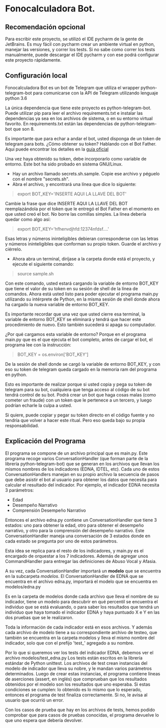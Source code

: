 # Fonocalculadora Bot.

## Recomendación opcional

Para escribir este proyecto, se utilizó el IDE pycharm de la gente de JetBrains. Es muy fácil con pycharm
crear un ambiente virtual en python, manejar las versiones, y correr los tests. Si no sabe
como correr los tests manualmente, puede descargar el IDE pycharm y con ese podrá configurar
este proyecto rápidamente.

## Configuración local

Fonocalculadora Bot es un bot de Telegram que utiliza el wrapper python-telegram-bot para comunicarse
con la API de Telegram utilizando lenguaje python 3.6

La única dependencia que tiene este proyecto es python-telegram-bot. Puede utilizar pip para
leer el archivo requirements.txt e instalar las dependencias ya sea en los archivos de sistema,
o en su entorno virtual favorito. En requirements.txt están las dependencias de python-telegram-bot
que son 8.

Es importante que para echar a andar el bot, usted disponga de un token de telegram para bots.
¿Cómo obtener su token? Hablando con el Bot Father. Aquí puede encontrar los detalles en la
[guía oficial](https://core.telegram.org/bots#3-how-do-i-create-a-bot)

Una vez haya obtenido su token, debe incorporarlo como variable de entorno. Este bot ha sido probado
en sistema GNU/Linux.
- Hay un archivo llamado secrets.sh.sample. Copie ese archivo y péguelo
con el nombre "secrets.sh". 
- Abra el archivo, y encontrará una línea que dice lo siguiente:
> export BOT_KEY='INSERTE AQUI LA LLAVE DEL BOT'

Cambie la frase que dice INSERTE AQUI LA LLAVE DEL BOT reemplazándola por el token que
le entregó el Bot Father en el momento en que usted creó el bot. No borre las comillas simples.
La línea debería quedar como algo así:

> export BOT_KEY='hfhenvdjhfd:12374nfdsf....'

Esas letras y números ininteligibles debieran corresponderse con las letras y números ininteligibles
que conforman su propio token. Guarde el archivo y ciérrelo.

- Ahora abra un terminal, diríjase a la carpeta donde está el proyecto, y ejecute el siguiente comando:

> source sample.sh

Con este comando, usted estará cargando la variable de entorno BOT_KEY que tiene el valor de su token
en su sesión de shell de la línea de comandos. Ahora está usted listo para poder ejecutar el programa
main.py utilizando su intérprete de Python, en la misma sesión de shell donde ahora ha cargado la
nueva variable de entorno BOT_KEY.

Es importante recordar que una vez que usted cierre esa terminal, la variable de entorno
BOT_KEY se eliminará y tendrá que hacer este procedimiento de nuevo. Esto también sucederá
si apaga su computador.

¿Por qué cargamos esta variable de entorno? Porque en el programa main.py que es el que
ejecuta el bot completo, antes de cargar el bot, el programa lee con la instrucción:

> BOT_KEY = os.environ['BOT_KEY']

De la sesión de shell donde se cargó la variable de entorno BOT_KEY, y con eso su 
token de telegram queda cargado en la memoria ram del programa en python.

Esto es importante de realizar porque si usted copia y pega su token de telegram para su bot,
cualquiera que tenga acceso al código de su bot tendrá control de su bot. Podrá crear un bot
que haga cosas malas (como cometer un fraude) con un token que le pertenece a un tercero,
y luego podrían echarle la culpa a usted.

Si quiere, puede copiar y pegar su token directo en el código fuente y no tendría que
volver a hacer este ritual. Pero eso queda bajo su propia responsabilidad.

## Explicación del Programa

El programa se compone de un archivo principal que es main.py. Este programa recoge
varios ConversationHandler (que forman parte de la librería python-telegram-bot) que se 
generan en los archivos que llevan los mismos nombres de los indicadores (EDNA, IDTEL, etc).
Cada uno de estos ConversationHandlers manejan en su propio archivo la secuencia de pasos
que debe asistir el bot al usuario para obtener los datos que necesita para calcular
el resultado del indicador. Por ejemplo, el indicador EDNA necesita 3 parámetros:

- Edad
- Desempeño Narrativo
- Comprensión Desempeño Narrativo

Entonces el archivo edna.py contiene un ConversationHandler que tiene 3 estados: uno para
obtener la edad, otro para obtener el desempeño narrativo, y otro para la comprensión del 
desempeño narrativo. Este ConversationHandler maneja una conversación de 3 estados donde
en cada estado se pregunta por uno de estos parámetros.

Esta idea se replica para el resto de los indicadores, y main.py es el encargado de orquestar
a los 7 indicadores. Además de agregar unos CommandHandler para entregar las definiciones de
Abuso Vocal y Afasia.

A su vez, cada ConversationHandler importará un **modelo** que se encuentra en la subcarpeta
*modelos*. El ConversationHandler de EDNA que se encuentra en el archivo edna.py, importará
el modelo que se encuentra en modelos/edna.py

Es en la carpeta de modelos donde cada archivo que lleva el nombre de su indicador,
tiene un modelo para descubrir en qué percentil se encuentra el individuo que se
está evaluando, o para saber los resultados que tendrá un individuo que haya tomado
el indicador EDNA y haya puntuado X e Y en las dos pruebas que se le realizaron.

Toda la información de cada indicador está en esos archivos. Y además cada archivo de modelo
tiene a su correspondiente archivo de testeo, que también se encuentra en la carpeta modelos
y lleva el mismo nombre del indicador, solo que con el prefijo 'test_' agregado a su nombre.

Por lo que si queremos ver los tests del indicador EDNA, debemos ver el archivo modelos/test_edna.py
Los tests están escritos en la librería estándar de Python unittest. Los archivos de test
crean instancias del modelo de indicador que lleva su nobre, y le mandan varios parámetros determinados.
Luego de crear estas instancias, el programa contiene líneas de aserciones (assert, en inglés)
que comprueban que los resultados obtenidos por el modelo son los resultados que uno esperaba.
Si estas condiciones se cumplen: lo obtenido es lo mismo que lo esperado, entonces el
programa de test finaliza correctamente. Si no, le avisa al usuario que ocurrió un error.

Con los casos de prueba que hay en los archivos de tests, hemos podido comprobar que
para casos de pruebas conocidas, el programa devuelve lo que uno espera que debería
devolver.





